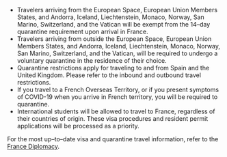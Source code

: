 - Travelers arriving from the European Space, European Union Members States, and Andorra, Iceland, Liechtenstein, Monaco, Norway, San Marino, Switzerland, and the Vatican will be exempt from the 14–day quarantine requirement upon arrival in France.
- Travelers arriving from outside the European Space, European Union Members States, and Andorra, Iceland, Liechtenstein, Monaco, Norway, San Marino, Switzerland, and the Vatican, will be required to undergo a voluntary quarantine in the residence of their choice.
- Quarantine restrictions apply for traveling to and from Spain and the United Kingdom. Please refer to the inbound and outbound travel restrictions.
- If you travel to a French Overseas Territory, or if you present symptoms of COVID-19 when you arrive in French territory, you will be required to quarantine.
- International students will be allowed to travel to France, regardless of their countries of origin. These visa procedures and resident permit applications will be processed as a priority.

For the most up–to–date visa and quarantine travel information, refer to the [France Diplomacy](https://www.gouvernement.fr/en/coronavirus-covid-19).

